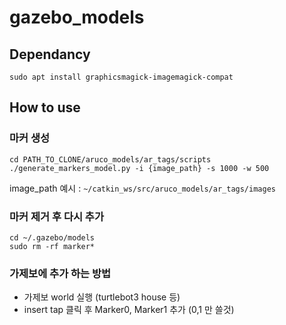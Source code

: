 gazebo_models
==============


Dependancy
---
```
sudo apt install graphicsmagick-imagemagick-compat
```


How to use
----------
### 마커 생성 
```
cd PATH_TO_CLONE/aruco_models/ar_tags/scripts
./generate_markers_model.py -i {image_path} -s 1000 -w 500
```
image_path 예시 : ```~/catkin_ws/src/aruco_models/ar_tags/images```

### 마커 제거 후 다시 추가 
```
cd ~/.gazebo/models
sudo rm -rf marker*
```

### 가제보에 추가 하는 방법
- 가제보 world 실행 (turtlebot3 house 등)
- insert tap 클릭 후 Marker0, Marker1 추가 (0,1 만 쓸것)


